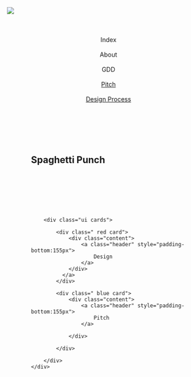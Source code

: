 <!DOCTYPE html>
<html>

<html lang="en"><head>
<head>
<link rel="icon" href="SpaghettiPunch.png">
<title>Sphagetti Punch</title>
<meta charset="utf-8">
<link rel="stylesheet" href="https://cdnjs.cloudflare.com/ajax/libs/semantic-ui/2.4.1/semantic.min.css" type="text/css">

</head>
<body>
<div class="ui container">
  <div class="ui container">
  <div style="padding-left:20px; padding-right:20px; padding-top:75px;" class="ui left fixed vertical menu">
  <div class="item" style="padding-bottom:50px;">
    <img class="ui medium circular image" src="https://pbs.twimg.com/profile_images/905183271046193153/q_P1KBUJ_400x400.jpg">
  </div>
  <center><a class="item">Index</a></center>
      <br>
  <center><a class="item">About</a></center>
      <br>
  <center><a class="item">GDD</a></center>
      <br>
  <center><a class="item" href="pitch.html">Pitch</a></center>
      <br>
  <center><a href="https://wit-my.sharepoint.com/:p:/r/personal/20085012_wit_ie/_layouts/15/Doc.aspx?sourcedoc=%7B09028098-08A0-4461-981A-F7527735C30F%7D&file=GDA1_Laybrinth.pptx&action=edit&mobileredirect=true&cid=9c0c3eb5-0eeb-41a6-95ef-154f93ac0412" class="item">Design Process</a></center>
</div>
<p></p>
<p></p>
  </div>
<div class="ui container" style="padding:75px;">
    <div class="ui segment">
            <h2 style="padding-bottom:100px;">Spaghetti Punch</h2>
        
        <div class="ui cards">
        
            <div class=" red card">
                <div class="content">
                    <a class="header" style="padding-bottom:155px">
                        Design
                    </a>
                </div>
              </a>
            </div>
           
            <div class=" blue card">
                <div class="content">
                    <a class="header" style="padding-bottom:155px">
                        Pitch
                    </a>
                 
                </div>

            </div>
            
        </div>
    </div>
</div>
</div>

<script type="text/javascript" src="https://cdnjs.cloudflare.com/ajax/libs/jquery/3.3.1/jquery.min.js"></script>

<script>
</script>




</body></html>
